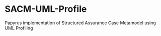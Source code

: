 # SACM-UML-Profile
Papyrus implementation of Structured Assurance Case Metamodel using UML Profiling
